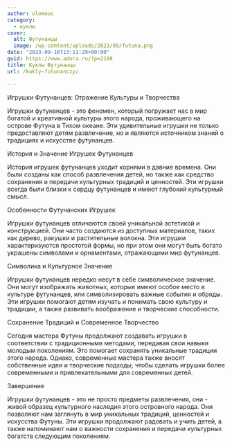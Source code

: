 ```yaml
---
author: olomouc
category:
  - куклы
cover:
  alt: Футунанцы
  image: /wp-content/uploads/2023/09/futuna.png
date: "2023-09-16T13:11:29+00:00"
guid: https://www.adora.ru/?p=2198
title: Куклы Футунанцы
url: /kukly-futunanczy/

---
```

Игрушки Футунанцев: Отражение Культуры и Творчества

Игрушки футунанцев \- это феномен, который погружает нас в мир богатой и креативной культуры этого народа, проживающего на острове Футуна в Тихом океане. Эти удивительные игрушки не только предоставляют детям развлечение, но и являются источником знаний о традициях и искусстве футунанцев.

История и Значение Игрушек Футунанцев

История игрушек футунанцев уходит корнями в давние времена. Они были созданы как способ развлечения детей, но также как средство сохранения и передачи культурных традиций и ценностей. Эти игрушки всегда были близки к сердцу футунанцев и имеют глубокий культурный смысл.

Особенности Футунанских Игрушек

Игрушки футунанцев отличаются своей уникальной эстетикой и конструкцией. Они часто создаются из доступных материалов, таких как дерево, ракушки и растительные волокна. Эти игрушки характеризуются простотой формы, но при этом они могут быть богато украшены символами и орнаментами, отражающими мир футунанцев.

Символика и Культурное Значение

Игрушки футунанцев нередко несут в себе символическое значение. Они могут изображать животных, которые имеют особое место в культуре футунанцев, или символизировать важные события и обряды. Эти игрушки помогают детям изучать и понимать свою культуру и традиции, а также развивать воображение и творческие способности.

Сохранение Традиций и Современное Творчество

Сегодня мастера Футуны продолжают создавать игрушки в соответствии с традиционными методами, передавая свои навыки молодым поколениям. Это помогает сохранять уникальные традиции этого народа. Однако, современные мастера также вносят собственные идеи и творческие подходы, чтобы сделать игрушки более современными и привлекательными для современных детей.

Завершение

Игрушки футунанцев \- это не просто предметы развлечения, они \- живой образец культурного наследия этого островного народа. Они позволяют нам заглянуть в мир уникальных традиций, ценностей и искусства Футуны. Эти игрушки продолжают радовать и учить детей, а также напоминают нам о важности сохранения и передачи культурных богатств следующим поколениям.
